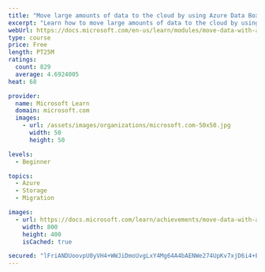 ```yaml
---
title: "Move large amounts of data to the cloud by using Azure Data Box family"
excerpt: "Learn how to move large amounts of data to the cloud by using Azure Data Box devices."
webUrl: https://docs.microsoft.com/en-us/learn/modules/move-data-with-azure-data-box/
type: course
price: Free
length: PT25M
ratings:
  count: 829
  average: 4.6924005
heat: 68

provider:
  name: Microsoft Learn
  domain: microsoft.com
  images:
    - url: /assets/images/organizations/microsoft.com-50x50.jpg
      width: 50
      height: 50

levels:
  - Beginner

topics:
  - Azure
  - Storage
  - Migration

images:
  - url: https://docs.microsoft.com/learn/achievements/move-data-with-azure-data-box-social.png
    width: 800
    height: 400
    isCached: true

secured: "lFriANDUoovpU0yVH4+WWJiDmoUvgLxY4Mg64A4bAENWe274UpKv7xjD6i4+EuMM+MR+Ii7Yc89Jado0fa1eVo/kvMuBb2KNCGVXhdU1o3RH6WJFBMX9i4s78VpT78yM97RCQG6LiQ/y4MpZgYbFQcZe9ng14BEG0ySBj8wkq18SnSkiUce36Q5Ok6ffqR6jgXPIvCIesQBsL3AWzuwIr5oJ2L198ouqDka/WOIzeXYvviCqzqWkB7o7PK5kOiMrwndgB3ntYQTxRRaOwVMYUK1T9GruuyFOPu5/i8xsiZYVEiIsqbhSTwm6q0mdh28Gg+g3DcSSmM+aKAbdSmrxy9/KO+BoYzGNGyD3ICmEq+wdCCqCJqnzyXLpi4GRabKxm2FO+r5iwpwTR87CKMXq//6zdimR7N8TUWxJIGyuP4w=;XLCS1HqUh01fXXRS7SNzUg=="
---
```


